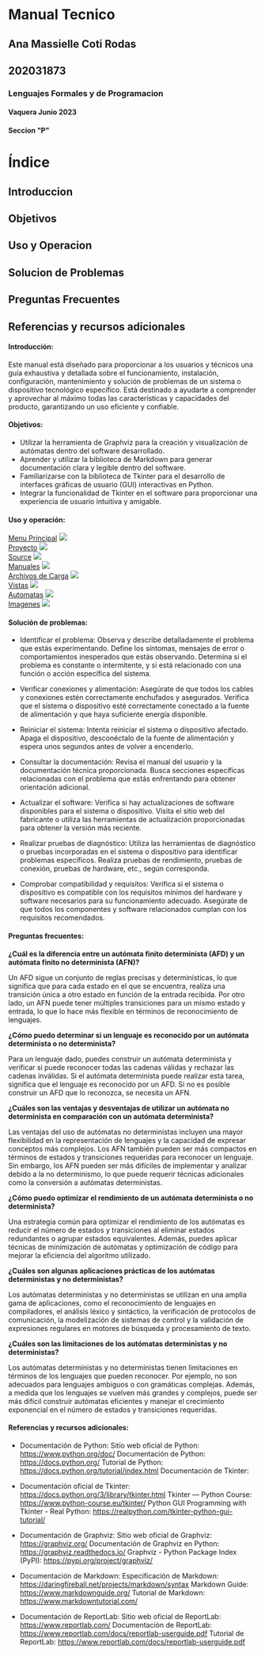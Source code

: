 # **Manual Tecnico**  

## Ana Massielle Coti Rodas  
## 202031873  

### Lenguajes Formales y de Programacion  

#### Vaquera Junio 2023  
#### Seccion "P"  

# Índice
## Introduccion
## Objetivos
## Uso y Operacion
## Solucion de Problemas
## Preguntas Frecuentes
## Referencias y recursos adicionales

#### Introducción:
Este manual está diseñado para proporcionar a los usuarios y técnicos una guía exhaustiva y detallada sobre el funcionamiento, instalación, configuración, mantenimiento y solución de problemas de un sistema o dispositivo tecnológico específico. Está destinado a ayudarte a comprender y aprovechar al máximo todas las características y capacidades del producto, garantizando un uso eficiente y confiable.

#### Objetivos: 
* Utilizar la herramienta de Graphviz para la creación y visualización de autómatas dentro del software desarrollado.
* Aprender y utilizar la biblioteca de Markdown para generar documentación clara y legible dentro del software.
* Familiarizarse con la biblioteca de Tkinter para el desarrollo de interfaces gráficas de usuario (GUI) interactivas en Python.
* Integrar la funcionalidad de Tkinter en el software para proporcionar una experiencia de usuario intuitiva y amigable.

#### Uso y operación:
[Menu Principal](https://ibb.co/Hh4TFp3)
![](MenuPrincipal.png)  
[Proyecto](https://ibb.co/zXjPyXR)
![](Proyecto1.png)   
[Source](https://ibb.co/mXXmbNY)
![](Source.png)   
[Manuales](https://ibb.co/Qc09Jjy)
![](Manuales.png)   
[Archivos de Carga](https://ibb.co/svD0ZbK)
![](ArchivosCarga.png)   
[Vistas](https://ibb.co/gSqd0mr)
![](Vistas.png)  
[Automatas](https://ibb.co/0Q8s5PP)
![](Automatas.png)  
[Imagenes](https://ibb.co/vLr9rS3)
![](Imagenes.png)  

#### Solución de problemas:
* Identificar el problema:
Observa y describe detalladamente el problema que estás experimentando. Define los síntomas, mensajes de error o comportamientos inesperados que estás observando.
Determina si el problema es constante o intermitente, y si está relacionado con una función o acción específica del sistema.

* Verificar conexiones y alimentación:
Asegúrate de que todos los cables y conexiones estén correctamente enchufados y asegurados.
Verifica que el sistema o dispositivo esté correctamente conectado a la fuente de alimentación y que haya suficiente energía disponible.

* Reiniciar el sistema:
Intenta reiniciar el sistema o dispositivo afectado. Apaga el dispositivo, desconéctalo de la fuente de alimentación y espera unos segundos antes de volver a encenderlo.

* Consultar la documentación:
Revisa el manual del usuario y la documentación técnica proporcionada. Busca secciones específicas relacionadas con el problema que estás enfrentando para obtener orientación adicional.

* Actualizar el software:
Verifica si hay actualizaciones de software disponibles para el sistema o dispositivo. Visita el sitio web del fabricante o utiliza las herramientas de actualización proporcionadas para obtener la versión más reciente.

* Realizar pruebas de diagnóstico:
Utiliza las herramientas de diagnóstico o pruebas incorporadas en el sistema o dispositivo para identificar problemas específicos.
Realiza pruebas de rendimiento, pruebas de conexión, pruebas de hardware, etc., según corresponda.

* Comprobar compatibilidad y requisitos:
Verifica si el sistema o dispositivo es compatible con los requisitos mínimos del hardware y software necesarios para su funcionamiento adecuado.
Asegúrate de que todos los componentes y software relacionados cumplan con los requisitos recomendados.

#### Preguntas frecuentes:
**¿Cuál es la diferencia entre un autómata finito determinista (AFD) y un autómata finito no determinista (AFN)?**

Un AFD sigue un conjunto de reglas precisas y determinísticas, lo que significa que para cada estado en el que se encuentra, realiza una transición única a otro estado en función de la entrada recibida. Por otro lado, un AFN puede tener múltiples transiciones para un mismo estado y entrada, lo que lo hace más flexible en términos de reconocimiento de lenguajes.


**¿Cómo puedo determinar si un lenguaje es reconocido por un autómata determinista o no determinista?**

Para un lenguaje dado, puedes construir un autómata determinista y verificar si puede reconocer todas las cadenas válidas y rechazar las cadenas inválidas. Si el autómata determinista puede realizar esta tarea, significa que el lenguaje es reconocido por un AFD. Si no es posible construir un AFD que lo reconozca, se necesita un AFN.


**¿Cuáles son las ventajas y desventajas de utilizar un autómata no determinista en comparación con un autómata determinista?**

Las ventajas del uso de autómatas no deterministas incluyen una mayor flexibilidad en la representación de lenguajes y la capacidad de expresar conceptos más complejos. Los AFN también pueden ser más compactos en términos de estados y transiciones requeridas para reconocer un lenguaje. Sin embargo, los AFN pueden ser más difíciles de implementar y analizar debido a la no determinismo, lo que puede requerir técnicas adicionales como la conversión a autómatas deterministas.


**¿Cómo puedo optimizar el rendimiento de un autómata determinista o no determinista?**

Una estrategia común para optimizar el rendimiento de los autómatas es reducir el número de estados y transiciones al eliminar estados redundantes o agrupar estados equivalentes. Además, puedes aplicar técnicas de minimización de autómatas y optimización de código para mejorar la eficiencia del algoritmo utilizado.


**¿Cuáles son algunas aplicaciones prácticas de los autómatas deterministas y no deterministas?**

Los autómatas deterministas y no deterministas se utilizan en una amplia gama de aplicaciones, como el reconocimiento de lenguajes en compiladores, el análisis léxico y sintáctico, la verificación de protocolos de comunicación, la modelización de sistemas de control y la validación de expresiones regulares en motores de búsqueda y procesamiento de texto.


**¿Cuáles son las limitaciones de los autómatas deterministas y no deterministas?**

Los autómatas deterministas y no deterministas tienen limitaciones en términos de los lenguajes que pueden reconocer. Por ejemplo, no son adecuados para lenguajes ambiguos o con gramáticas complejas. Además, a medida que los lenguajes se vuelven más grandes y complejos, puede ser más difícil construir autómatas eficientes y manejar el crecimiento exponencial en el número de estados y transiciones requeridas.

#### Referencias y recursos adicionales:
* Documentación de Python:
Sitio web oficial de Python: https://www.python.org/doc/
Documentación de Python: https://docs.python.org/
Tutorial de Python: https://docs.python.org/tutorial/index.html
Documentación de Tkinter:

* Documentación oficial de Tkinter: https://docs.python.org/3/library/tkinter.html
Tkinter — Python Course: https://www.python-course.eu/tkinter/
Python GUI Programming with Tkinter - Real Python: https://realpython.com/tkinter-python-gui-tutorial/

* Documentación de Graphviz:
Sitio web oficial de Graphviz: https://graphviz.org/
Documentación de Graphviz en Python: https://graphviz.readthedocs.io/
Graphviz - Python Package Index (PyPI): https://pypi.org/project/graphviz/

* Documentación de Markdown:
Especificación de Markdown: https://daringfireball.net/projects/markdown/syntax
Markdown Guide: https://www.markdownguide.org/
Tutorial de Markdown: https://www.markdowntutorial.com/

* Documentación de ReportLab:
Sitio web oficial de ReportLab: https://www.reportlab.com/
Documentación de ReportLab: https://www.reportlab.com/docs/reportlab-userguide.pdf
Tutorial de ReportLab: https://www.reportlab.com/docs/reportlab-userguide.pdf